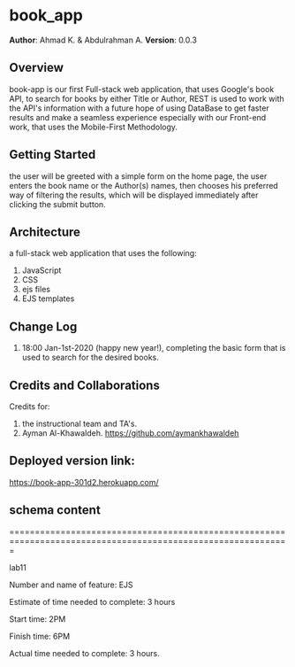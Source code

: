 # book_app

**Author**: Ahmad K. & Abdulrahman A.
**Version**: 0.0.3

## Overview
book-app is our first Full-stack web application, that uses Google's book API, to search for books by either Title or Author, REST is used to work with the API's information with a future hope of using DataBase to get faster results and make a seamless experience especially with our Front-end work, that uses the Mobile-First Methodology.

## Getting Started
the user will be greeted with a simple form on the home page, the user enters the book name or the Author(s) names, then chooses his preferred way of filtering the results, which will be displayed immediately after clicking the submit button.

## Architecture
a full-stack web application that uses the following:
1. JavaScript
2. CSS 
3. ejs files
4. EJS templates 

## Change Log
1. 18:00 Jan-1st-2020 (happy new year!), completing the basic form that is used to search for the desired books.

## Credits and Collaborations
Credits for:
1. the instructional team and TA's.
2. Ayman Al-Khawaldeh. https://github.com/aymankhawaldeh


## Deployed version link:
https://book-app-301d2.herokuapp.com/

## schema content 
<!-- DROP TABLE IF EXISTS books;

CREATE TABLE books (
    id SERIAL PRIMARY KEY,
    author VARCHAR (255),
    title  VARCHAR (255),
    isbn   VARCHAR (255),
    image_url VARCHAR (255),
    description text,
    bookshelf VARCHAR (255)
);
 -->
=============================================================================================================

lab11

Number and name of feature: EJS

Estimate of time needed to complete: 3 hours

Start time: 2PM

Finish time: 6PM

Actual time needed to complete: 3 hours.